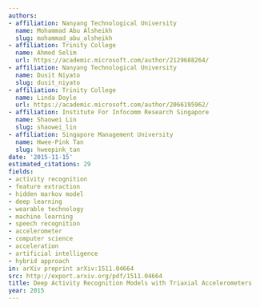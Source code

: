 ```yaml
---
authors:
- affiliation: Nanyang Technological University
  name: Mohammad Abu Alsheikh
  slug: mohammad_abu_alsheikh
- affiliation: Trinity College
  name: Ahmed Selim
  url: https://academic.microsoft.com/author/2129688264/
- affiliation: Nanyang Technological University
  name: Dusit Niyato
  slug: dusit_niyato
- affiliation: Trinity College
  name: Linda Doyle
  url: https://academic.microsoft.com/author/2066195962/
- affiliation: Institute For Infocomm Research Singapore
  name: Shaowei Lin
  slug: shaowei_lin
- affiliation: Singapore Management University
  name: Hwee-Pink Tan
  slug: hweepink_tan
date: '2015-11-15'
estimated_citations: 29
fields:
- activity recognition
- feature extraction
- hidden markov model
- deep learning
- wearable technology
- machine learning
- speech recognition
- accelerometer
- computer science
- acceleration
- artificial intelligence
- hybrid approach
in: arXiv preprint arXiv:1511.04664
src: http://export.arxiv.org/pdf/1511.04664
title: Deep Activity Recognition Models with Triaxial Accelerometers
year: 2015
---
```


